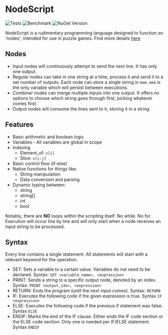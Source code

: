 # NodeScript
![Tests](https://github.com/aviboddu/NodeScript/actions/workflows/dotnet.yml/badge.svg?branch=master&event=push) ![Benchmark](https://github.com/aviboddu/NodeScript/actions/workflows/benchmark.yml/badge.svg?branch=master&event=push) ![NuGet Version](https://img.shields.io/nuget/v/NodeScript)

NodeScript is a rudimentary programming language designed to function on 'nodes', intended for use in puzzle games. Find more details [here](https://github.com/aviboddu/NodeScript/wiki)

## Nodes
- Input nodes will continuously attempt to send the next line. It has only one output.
- Regular nodes can take in one string at a time, process it and send it to a set number of outputs. Each node can store a single string in `mem`. `mem` is the only variable which will persist between executions.
- Combiner nodes can merge multiple inputs into one output. It offers no options to choose which string goes through first, picking whatever comes first.
- Output nodes will consume the lines sent to it, storing it in a string.

## Features
- Basic arithmetic and boolean logic
- Variables - All variables are global in scope
- Indexing
    - Element_of: `v[i]`
    - Slice: `v[i:j]`
- Basic control flow (if-else)
- Native functions for things like:
    - String manipulation
    - Data conversion and parsing
- Dynamic typing between:
    - string
    - string[]
    - int
    - bool

Notably, there are **NO** loops within the scripting itself. No while. No for.
Execution will occur line by line and will only start when a node receives an input string to be processed.

## Syntax
Every line contains a single statement. All statements will start with a relevant keyword for the operation.
- SET: Sets a variable to a certain value. Variables do not need to be declared. Syntax: `SET <variable_name>, <expression>`
- PRINT: Sends a string to a specific output node, denoted by an index. Syntax: `PRINT <output_idx>, <expression>`
- RETURN: Ends the program (until the next input comes). Syntax: `RETURN`
- IF: Executes the following code if the given expression is true. Syntax `IF <expression>`
- ELSE: Executes the following code if the previous if statement was false. Syntax `ELSE`
- ENDIF: Marks the end of the IF clause. Either ends the IF code section or the ELSE code section. Only one is needed per IF/ELSE statement. Syntax `ENDIF`
